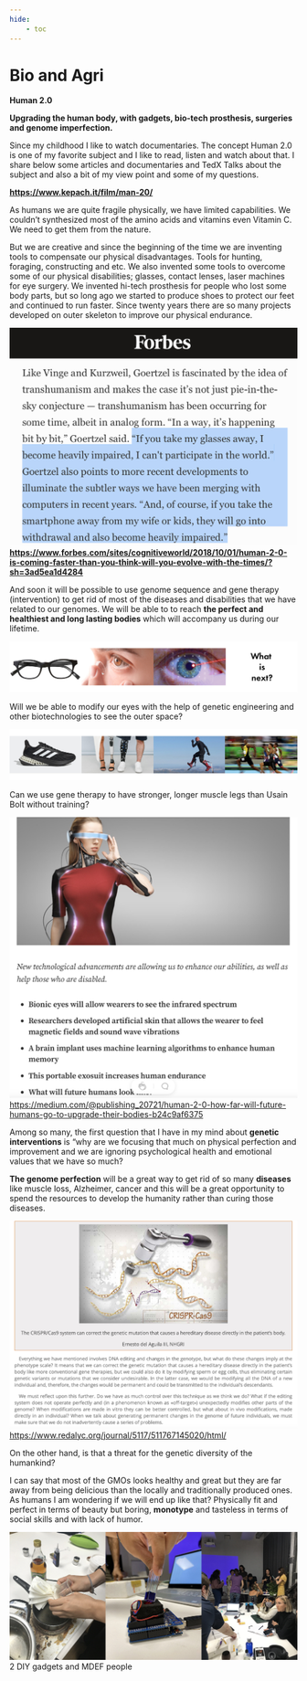 ```yaml
---
hide:
    - toc
---
```


# Bio and Agri

**Human 2.0**

**Upgrading the human body, with gadgets, bio-tech prosthesis, surgeries and genome imperfection.**

Since my childhood I like to watch documentaries. The concept Human 2.0 is one of my favorite subject and I like to read, listen and watch about that. I share below some articles and documentaries and TedX Talks about the subject and also a bit of my view point and some of my questions.

**https://www.kepach.it/film/man-20/**

As humans we are quite fragile physically, we have limited capabilities. We couldn’t synthesized most of the amino acids and vitamins even Vitamin C. We need to get them from the nature.

But we are creative and since the beginning of the time we are inventing tools to compensate our physical disadvantages. Tools for hunting, foraging, constructing and etc. We also invented some tools to overcome some of our physical disabilities; glasses, contact lenses, laser machines for eye surgery. We invented hi-tech prosthesis for people who lost some body parts, but so long ago we started to produce shoes to protect our feet and continued to run faster. Since twenty years there are so many projects developed on outer skeleton to improve our physical endurance.  

![](../images/forbes.jpg)
**https://www.forbes.com/sites/cognitiveworld/2018/10/01/human-2-0-is-coming-faster-than-you-think-will-you-evolve-with-the-times/?sh=3ad5ea1d4284**

And soon it will be possible to use genome sequence and gene therapy (intervention) to get rid of most of the diseases and disabilities that we have related to our genomes. We will be able to to reach **the perfect and healthiest and long lasting bodies** which will accompany us during our lifetime.

![](../images/seeing.jpg)

Will we be able to modify our eyes with the help of genetic engineering and other biotechnologies to see the outer space?

![](../images/running.jpg)

Can we use gene therapy to have stronger, longer muscle legs than Usain Bolt without training?

![](../images/human20.jpg)
https://medium.com/@publishing_20721/human-2-0-how-far-will-future-humans-go-to-upgrade-their-bodies-b24c9af6375

Among so many, the first question that I have in my mind about **genetic interventions** is “why are we focusing that much on physical perfection and improvement and we are ignoring psychological health and emotional values that we have so much?

**The genome perfection** will be a great way to get rid of so many **diseases** like muscle loss, Alzheimer, cancer and this will be a great opportunity to spend the resources to develop the humanity rather than curing those diseases.

![](../images/dnaintervention.jpg)
https://www.redalyc.org/journal/5117/511767145020/html/

On the other hand, is that a threat for the genetic diversity of the humankind?

I can say that most of the GMOs looks healthy and great but they are far away from being delicious than the locally and traditionally produced ones. As humans I am wondering if we will end up like that? Physically fit and perfect in terms of beauty but boring, **monotype** and tasteless in terms of social skills and with lack of humor.

![](../images/2diyandclass.jpg)
2 DIY gadgets and MDEF people
